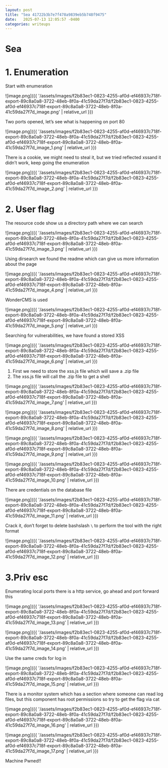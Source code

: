 ```yaml
---
layout: post
title: "Sea 41722b3b7e7f478a9839eb5b748f9475"
date:   2025-07-13 12:05:57 -0400
categories: writeups
---
```


# Sea

# 1. Enumeration

Start with enumeration 

![image.png]({{ '/assets/images/f2b83ec1-0823-4255-af0d-ef46937c718f-export-89c8a0a8-3722-48eb-8f0a-41c59da27f7d/f2b83ec1-0823-4255-af0d-ef46937c718f-export-89c8a0a8-3722-48eb-8f0a-41c59da27f7d_image.png' | relative_url }})

Two ports opened, let’s see what is happening on port 80

![image.png]({{ '/assets/images/f2b83ec1-0823-4255-af0d-ef46937c718f-export-89c8a0a8-3722-48eb-8f0a-41c59da27f7d/f2b83ec1-0823-4255-af0d-ef46937c718f-export-89c8a0a8-3722-48eb-8f0a-41c59da27f7d_image_1.png' | relative_url }})

There is a cookie, we might need to steal it, but we tried reflected xssand it didn’t work, keep going the enumeration

![image.png]({{ '/assets/images/f2b83ec1-0823-4255-af0d-ef46937c718f-export-89c8a0a8-3722-48eb-8f0a-41c59da27f7d/f2b83ec1-0823-4255-af0d-ef46937c718f-export-89c8a0a8-3722-48eb-8f0a-41c59da27f7d_image_2.png' | relative_url }})

# 2. User flag

The resource code show us a directory path where we can search

![image.png]({{ '/assets/images/f2b83ec1-0823-4255-af0d-ef46937c718f-export-89c8a0a8-3722-48eb-8f0a-41c59da27f7d/f2b83ec1-0823-4255-af0d-ef46937c718f-export-89c8a0a8-3722-48eb-8f0a-41c59da27f7d_image_3.png' | relative_url }})

Using dirsearch we found the readme which can give us more information about the page

![image.png]({{ '/assets/images/f2b83ec1-0823-4255-af0d-ef46937c718f-export-89c8a0a8-3722-48eb-8f0a-41c59da27f7d/f2b83ec1-0823-4255-af0d-ef46937c718f-export-89c8a0a8-3722-48eb-8f0a-41c59da27f7d_image_4.png' | relative_url }})

WonderCMS is used

![image.png]({{ '/assets/images/f2b83ec1-0823-4255-af0d-ef46937c718f-export-89c8a0a8-3722-48eb-8f0a-41c59da27f7d/f2b83ec1-0823-4255-af0d-ef46937c718f-export-89c8a0a8-3722-48eb-8f0a-41c59da27f7d_image_5.png' | relative_url }})

Searching for vulnerabilities, we have found a stored XSS

![image.png]({{ '/assets/images/f2b83ec1-0823-4255-af0d-ef46937c718f-export-89c8a0a8-3722-48eb-8f0a-41c59da27f7d/f2b83ec1-0823-4255-af0d-ef46937c718f-export-89c8a0a8-3722-48eb-8f0a-41c59da27f7d_image_6.png' | relative_url }})

1. First we need to store the xss.js file which will save a .zip file
2. The xss.js file will call the .zip file to get a shell

![image.png]({{ '/assets/images/f2b83ec1-0823-4255-af0d-ef46937c718f-export-89c8a0a8-3722-48eb-8f0a-41c59da27f7d/f2b83ec1-0823-4255-af0d-ef46937c718f-export-89c8a0a8-3722-48eb-8f0a-41c59da27f7d_image_7.png' | relative_url }})

![image.png]({{ '/assets/images/f2b83ec1-0823-4255-af0d-ef46937c718f-export-89c8a0a8-3722-48eb-8f0a-41c59da27f7d/f2b83ec1-0823-4255-af0d-ef46937c718f-export-89c8a0a8-3722-48eb-8f0a-41c59da27f7d_image_8.png' | relative_url }})

![image.png]({{ '/assets/images/f2b83ec1-0823-4255-af0d-ef46937c718f-export-89c8a0a8-3722-48eb-8f0a-41c59da27f7d/f2b83ec1-0823-4255-af0d-ef46937c718f-export-89c8a0a8-3722-48eb-8f0a-41c59da27f7d_image_9.png' | relative_url }})

![image.png]({{ '/assets/images/f2b83ec1-0823-4255-af0d-ef46937c718f-export-89c8a0a8-3722-48eb-8f0a-41c59da27f7d/f2b83ec1-0823-4255-af0d-ef46937c718f-export-89c8a0a8-3722-48eb-8f0a-41c59da27f7d_image_10.png' | relative_url }})

There are credentials on the database file

![image.png]({{ '/assets/images/f2b83ec1-0823-4255-af0d-ef46937c718f-export-89c8a0a8-3722-48eb-8f0a-41c59da27f7d/f2b83ec1-0823-4255-af0d-ef46937c718f-export-89c8a0a8-3722-48eb-8f0a-41c59da27f7d_image_11.png' | relative_url }})

Crack it, don’t forget to delete bashslash `\` to perform the tool with the right format

![image.png]({{ '/assets/images/f2b83ec1-0823-4255-af0d-ef46937c718f-export-89c8a0a8-3722-48eb-8f0a-41c59da27f7d/f2b83ec1-0823-4255-af0d-ef46937c718f-export-89c8a0a8-3722-48eb-8f0a-41c59da27f7d_image_12.png' | relative_url }})

# 3.Priv esc

Enumerating local ports there is a http service, go ahead and port forward this 

![image.png]({{ '/assets/images/f2b83ec1-0823-4255-af0d-ef46937c718f-export-89c8a0a8-3722-48eb-8f0a-41c59da27f7d/f2b83ec1-0823-4255-af0d-ef46937c718f-export-89c8a0a8-3722-48eb-8f0a-41c59da27f7d_image_13.png' | relative_url }})

![image.png]({{ '/assets/images/f2b83ec1-0823-4255-af0d-ef46937c718f-export-89c8a0a8-3722-48eb-8f0a-41c59da27f7d/f2b83ec1-0823-4255-af0d-ef46937c718f-export-89c8a0a8-3722-48eb-8f0a-41c59da27f7d_image_14.png' | relative_url }})

Use the same creds for log in 

![image.png]({{ '/assets/images/f2b83ec1-0823-4255-af0d-ef46937c718f-export-89c8a0a8-3722-48eb-8f0a-41c59da27f7d/f2b83ec1-0823-4255-af0d-ef46937c718f-export-89c8a0a8-3722-48eb-8f0a-41c59da27f7d_image_15.png' | relative_url }})

There is a monitor system which has a section where someone can read log files, but this component has root permissions so try to get the flag via cat 

![image.png]({{ '/assets/images/f2b83ec1-0823-4255-af0d-ef46937c718f-export-89c8a0a8-3722-48eb-8f0a-41c59da27f7d/f2b83ec1-0823-4255-af0d-ef46937c718f-export-89c8a0a8-3722-48eb-8f0a-41c59da27f7d_image_16.png' | relative_url }})

![image.png]({{ '/assets/images/f2b83ec1-0823-4255-af0d-ef46937c718f-export-89c8a0a8-3722-48eb-8f0a-41c59da27f7d/f2b83ec1-0823-4255-af0d-ef46937c718f-export-89c8a0a8-3722-48eb-8f0a-41c59da27f7d_image_17.png' | relative_url }})

Machine Pwned!!